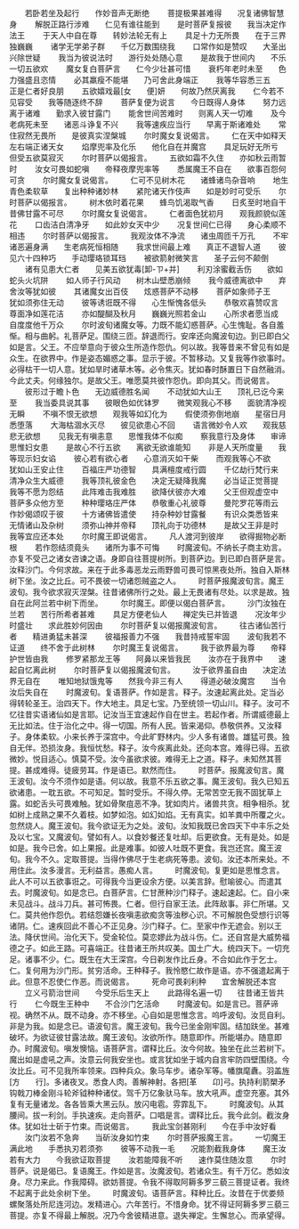 <!-- { "loadSidebar": true } -->
　　若卧若坐及起行　　作妙音声无断绝
　　菩提极果甚难得　　况复诸佛智慧身
　　解脱正路行涉难　　仁见有谁往能到
　　是时菩萨复报彼　　我当决定作法王
　　于天人中自在尊　　转妙法轮无有上
　　具足十力无所畏　　在于三界独巍巍
　　诸学无学弟子群　　千亿万数围绕我
　　口常作如是赞叹　　大圣出兴除世疑
　　我当为彼说法时　　游行处处随心意
　　是故我于世间内　　不乐一切五欲欢
　　魔女复白菩萨言　　仁今少壮甚可惜
　　衰朽年老时未至　　色力强盛且恣情
　　必其羸瘦不能堪　　乃可舍此身端正
　　我等华容悉三五　　正是仁者好良朋
　　五欲嬉戏最[女　　便]妍　　何故乃然厌离我
　　仁今若不见容受　　我等随逐终不辞
　　菩萨复便为说言　　今日既得人身体
　　努力远离于诸难　　勤求入彼甘露门
　　能舍世间苦难时　　则离人天一切难
　　及今老病死未至　　诸恶斗诤复不兴
　　我等速疾应当行　　早离于斯诸难处
　　常住寂然无畏所　　是彼真实涅槃城
　　尔时魔女复说偈言。
　　仁在天中如释天　　左右端正诸天女
　　焰摩兜率及化乐　　他化自在并魔宫
　　具足玩好无所亏　　但受五欲莫寂灭
　　尔时菩萨以偈报言。
　　五欲如霜不久住　　亦如秋云雨暂时
　　汝女可畏如蛇嗔　　帝释夜摩兜率等
　　悉属魔王不自在　　欲事百怨何可贪
　　尔时魔女复说偈言。
　　仁可不见树木花　　诸蜂诸鸟杂音响
　　地生青色柔软草　　复出种种诸妙林
　　紧陀诸天作伎声　　如是妙时可受乐
　　尔时菩萨以偈报言。
　　树木依时着花果　　蜂鸟饥渴取气香
　　日炙至时地自干　　昔佛甘露不可尽
　　尔时魔女复说偈言。
　　仁者面色犹初月　　观我颜貌似莲花
　　口齿洁白清净牙　　如此妙女天中少
　　况复世间仁已得　　身心柔顺不相违
　　尔时菩萨以偈报言。
　　我观汝体不净流　　诸虫周匝千万孔
　　不牢诸恶遍身满　　生老病死恒相随
　　我求世间最上难　　真正不退智人道
　　彼见六十四种巧　　手动璎珞锁耳珰
　　被欲箭射微笑言　　圣子云何不颠倒
　　诸有见患大仁者　　见美五欲犹毒[卸-ㄗ+并]
　　利刃涂蜜截舌伤　　欲如蛇头火坑阱
　　如人师子行风动　　树木山壁悉崩倾
　　我今威德离欲中　　弃舍汝等犹如彼
　　其诸魔女出百伎　　炫惑菩萨不动移
　　菩萨如象师子王　　犹如须弥住无动
　　彼等诱诳既不得　　心生惭愧各低头
　　恭敬欢喜赞叹言　　尊面净如莲花洁
　　亦如醍醐及秋月　　巍巍光照若金山
　　心所求者愿当成　　自度度他千万众
　　尔时波旬诸魔女等。力既不能幻惑菩萨。心生愧耻。各自羞惭。相与曲躬。礼菩萨足。围绕三匝。辞退而行。安庠还向魔波旬边。到已即白父如是言。父王。不应举意向于彼众生所造作怨仇。何以故。我等昔来不曾见有如是众生。在欲界中。作是姿态媚惑之事。显示于彼。不暂移动。又复我等作欲事时。必得枯干一切人意。犹如旱时诸草木等。必令焦灭。犹如春时酥置日下自然融消。今此丈夫。何缘独尔。是故父王。唯愿莫共彼作怨仇。即向其父。而说偈言。
　　彼形过于瞻卜色　　无边威德胜名闻
　　不动犹如大山王　　顶礼已讫今来至
　　我当委具说其事　　彼眼色如优钵罗
　　微笑观我心不移　　面貌清净视无瞬
　　不嗔不恨无欲想　　观我等如幻化为
　　假使须弥倒地崩　　星宿日月悉堕落
　　大海枯涸水灭尽　　彼见欲患心不回
　　语言微妙令人欢　　观我慈悲无欲想
　　见我无有嗔恚意　　思惟我体不似痴
　　察我意行及身体　　审谛思惟妇女患
　　是故心不行五欲　　离欲无欲谁能知
　　非是人天所度量　　我等现示妇女谄
　　彼心若有欲心者　　心意消灭如干柴
　　而观我等心不欲　　犹如山王安止住
　　百福庄严功德智　　具满檀度戒行圆
　　千亿劫行梵行来　　清净众生大威德
　　我等顶礼彼金色　　决定无疑降我魔
　　必当证正觉菩提　　我等不愿为怨结
　　此阵难击我难胜　　欲降伏彼亦大难
　　父王但观虚空中　　菩萨多众他方至
　　种种璎珞庄严体　　恭敬重心礼彼尊
　　曼陀罗花等雨云　　作妙偈颂叹于彼
　　十方诸佛皆遣使　　持杂种妙甘露餐
　　有识众类悉皆来　　无情诸山及杂树
　　须弥山神并帝释　　顶礼向于功德林
　　是故父王非是时　　我等宜应还本处
　　尔时魔王即说偈言。
　　凡人渡河到彼岸　　欲得掘物必断根
　　若作怨结须竟头　　诸所为事不可悔
　　时魔波旬。不纳长子商主劝言。亦复不受己之诸女咨谏之语。身即自往菩提树所。到菩萨边。到已即白菩萨是言。汝释沙门。今何求故。来在于此多毒恶龙云雨野兽可畏可惊黑夜处所。独自入斯林树下坐。汝之比丘。可不畏彼一切诸怨贼盗之人。
　　时菩萨报魔波旬言。魔王波旬。我今欲求寂灭涅槃。往昔诸佛所行之处。最上无畏诸有尽处。以求是故。独自在此阿兰若中树下而坐。
　　尔时魔王。即便以偈白菩萨言。
　　沙门汝独在兰若　　苦行所希者甚难
　　具足方便老仙人　　禅定失已并皆退
　　况汝年少时盛壮　　求此胜妙何因由
　　尔时菩萨复以偈报魔波旬言。
　　往古诸仙苦行者　　精进勇猛未甚深
　　彼福报善力不强　　我昔持戒誓牢固
　　波旬我若不证道　　终不舍于此树林
　　尔时魔王复说偈言。
　　我于欲界最为尊　　帝释护世皆由我
　　修罗紧那龙王等　　阿鼻以来皆我民
　　汝亦在于我界中　　速起自忆离此树
　　尔时菩萨复以偈报魔波旬言。
　　汝于欲界虽自由　　决定法界无自在
　　唯知地狱饿鬼等　　然我今非三有人
　　得道必破汝魔宫　　当令汝后失自在
　　时魔波旬。复语菩萨。作如是言。释子。汝速起离此处。定当必得转轮圣王。治四天下。作大地主。具足七宝。乃至统领一切山川。释子。汝可不忆往昔实语诸仙如是言耶。记汝当王宜速起作自在世主。若起作者。所谓威德最上无比如法。住于治化之中。得一切国。所有人民。皆来渴仰。恭敬供养。又汝释子。身体柔软。小来长养于深宫中。今此旷野林内。少人多有诸兽。雄猛可畏。独自无伴。恐损汝身。我恒忧愁。释子。汝今疾离此处。还向本宫。难得已得。五欲微妙。悦目适心。慎莫不受。汝今虽欲求彼。难得无上之道。释子。未知然其菩提。甚成难得。徒疲劳耳。作是语已。默然而住。
　　时菩萨。报魔波旬言。魔王波旬。汝今不须作如是语。何以故。我意不乐五欲之事。魔王波旬。我久已知五欲诸患。一耽五欲。不可知足。暂时受乐。不得久停。无常苦空无我不固犹草上露。如蛇舌头可畏难触。犹如骨聚疽恶不净。犹如肉片。诸兽共贪。相争相杀。犹如树上成熟之果不久着枝。如梦如泡。如幻如焰。无有真实。如羊粪中所覆之火。忽然烧人。魔王波旬。我今欲证无为之处。波旬。汝知我既已舍四天下中丰乐之处及以七宝。又魔波旬。譬如有人。以食妙餐还复吐却。后更欲食。无有是处。如是如是。我今已舍。如上果报。此是难事。如彼人吐既不更食。我岂还宫。魔王波旬。我今不久。定取菩提。当得作佛尽于生老病死等患。波旬。汝还本所来处。不用住此。汝多漫言。无利益言。愚痴人言。
　　时魔波旬。复更如是思惟念言。此人不可以五欲事诳之。可得我今当更设余方便。以美言辞。慰喻彼心。而遣其去。时魔波旬。如是念已。白菩萨言。仁甘蔗种沙门释子。速起速起。仁。自小来未见战斗。战斗刀兵。甚可怖畏。仁者。但行自家王法。此阵敌事。非仁所堪。又仁。莫共他作怨仇。若结怨嫌长夜嗔恚欲痴贪等浊秽心识。不可解脱色受想行识等诸阴。仁。速疾回此不善心不正见身。沙门释子。仁。至家中作无遮会。别以王法。降伏世间。治化天下。受金轮位。莫恋嫪此为战斗伤。仁。还自宫是大威势福德之子。如此王路。可喜端正。往昔诸王所共叹美。国土广大。统四天下。一切充足。诸事不少。仁。既生在大王深宫。今日剃发作比丘身。不合如此作于乞士。仁。复何用为沙门形。贫穷活命。王种释子。我怜愍仁故作是语。亦不强遣起离于此。但意不忍使仁作恶。而说偈言。
　　死命可畏刹利种　　宜舍解脱还本宫
　　立义弓箭治世间　　今受乐后生天上
　　此路得名遍一切　　往昔诸王皆共行
　　仁今既生王种中　　不合沙门乞活命
　　时魔波旬。如是言已。菩萨谛视。确然不从。既不动身。亦不移坐。心自如是思惟念言。呜呼波旬。汝觅自利。非是为我。如是念已。语波旬言。魔王波旬。我今已坐金刚牢固。结加趺坐。甚难破坏。为欲证彼甘露法故。魔王波旬。汝欲所作。随意即作。所能堪办。随意即办。时魔波旬。嗔发懊恼。语菩萨言。谓释比丘。汝今何故。独坐在此兰若树下。魔出如是虚吼之声。汝意云何我安坐也。或言犹如坐于城内自言牢防四壁围绕。今汝比丘。可不见我所率领来。四种兵众。象马车步。诸杂军等。幡旗麾纛。羽盖旌[方　　行]。多诸夜叉。悉食人肉。善解神射。各把[革　　卬]弓。执持利箭槊矛钩戟刀棒金刚斗轮斧钺种种诸仗。驾千万亿象驮马车。放大吼声。虚空充塞。其外复有无量诸龙。各各皆乘大黑云队。放闪电雹。雰霏乱下。
　　时魔波旬。从其腰间。拔一利剑。手执速疾。走向菩萨。口唱是言。谓释比丘。我今此剑。截汝身体。犹如壮士斫于竹束。而说偈言。
　　我此宝剑甚刚利　　今在手中汝好看
　　汝门汝若不急奔　　当斫汝身如竹束
　　尔时菩萨报魔王言。
　　一切魔王满此地　　手悉执刃若须弥
　　彼等不动我一毛　　况能割截我身体
　　魔王汝若有大力　　今我欲证取菩提
　　汝若能障我不听　　速作莫住随汝意
　　尔时菩萨。说是偈已。复语魔王。作如是言。汝魔波旬。若诸众生。有千万亿。悉如汝身。尽力来此。作我障碍。欲妨菩提。令我不得取阿耨多罗三藐三菩提证者。我终不起离于此处余树下坐。
　　时魔波旬。语菩萨言。释种比丘。汝昔在于优娄频螺聚落处所尼连河边。发精进心。六年苦行。不惜身命。犹不得证阿耨多罗三藐三菩提。亦复不得最上解脱。况乃今舍彼精进意。退失禅定。生懈怠心。而承望得。
